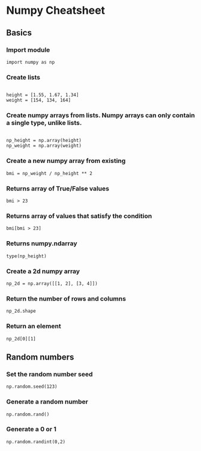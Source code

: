 
# Numpy Cheatsheet

## Basics

### Import module
`import numpy as np`

### Create lists

~~~

height = [1.55, 1.67, 1.34]
weight = [154, 134, 164]

~~~

### Create numpy arrays from lists. Numpy arrays can only contain a single type, unlike lists.

~~~

np_height = np.array(height)
np_weight = np.array(weight)

~~~

### Create a new numpy array from existing
`bmi = np_weight / np_height ** 2`

### Returns array of True/False values
`bmi > 23`

### Returns array of values that satisfy the condition
`bmi[bmi > 23]`

### Returns numpy.ndarray
`type(np_height)`

### Create a 2d numpy array
`np_2d = np.array([[1, 2], [3, 4]])`

### Return the number of rows and columns
`np_2d.shape`

### Return an element
`np_2d[0][1]`

## Random numbers

### Set the random number seed
`np.random.seed(123)`

### Generate a random number
`np.random.rand()`

### Generate a 0 or 1
`np.random.randint(0,2)`
